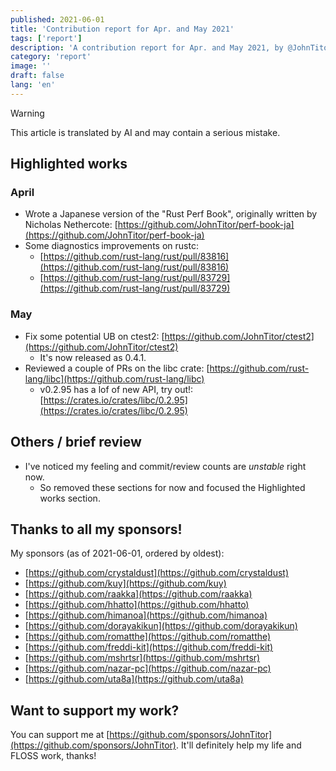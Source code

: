 ```yaml
---
published: 2021-06-01
title: 'Contribution report for Apr. and May 2021'
tags: ['report']
description: 'A contribution report for Apr. and May 2021, by @JohnTitor.'
category: 'report'
image: ''
draft: false
lang: 'en'
---
```

> [!WARNING]
> This article is translated by AI and may contain a serious mistake.

## Highlighted works

### April

- Wrote a Japanese version of the "Rust Perf Book", originally written by Nicholas Nethercote: [https://github.com/JohnTitor/perf-book-ja](https://github.com/JohnTitor/perf-book-ja)
- Some diagnostics improvements on rustc:
  - [https://github.com/rust-lang/rust/pull/83816](https://github.com/rust-lang/rust/pull/83816)
  - [https://github.com/rust-lang/rust/pull/83729](https://github.com/rust-lang/rust/pull/83729)

### May

- Fix some potential UB on ctest2: [https://github.com/JohnTitor/ctest2](https://github.com/JohnTitor/ctest2)
  - It's now released as 0.4.1.
- Reviewed a couple of PRs on the libc crate: [https://github.com/rust-lang/libc](https://github.com/rust-lang/libc)
  - v0.2.95 has a lof of new API, try out!: [https://crates.io/crates/libc/0.2.95](https://crates.io/crates/libc/0.2.95)

## Others / brief review

- I've noticed my feeling and commit/review counts are _unstable_ right now.
  - So removed these sections for now and focused the Highlighted works section.

## Thanks to all my sponsors!

My sponsors (as of 2021-06-01, ordered by oldest):

- [https://github.com/crystaldust](https://github.com/crystaldust)
- [https://github.com/kuy](https://github.com/kuy)
- [https://github.com/raakka](https://github.com/raakka)
- [https://github.com/hhatto](https://github.com/hhatto)
- [https://github.com/himanoa](https://github.com/himanoa)
- [https://github.com/dorayakikun](https://github.com/dorayakikun)
- [https://github.com/romatthe](https://github.com/romatthe)
- [https://github.com/freddi-kit](https://github.com/freddi-kit)
- [https://github.com/mshrtsr](https://github.com/mshrtsr)
- [https://github.com/nazar-pc](https://github.com/nazar-pc)
- [https://github.com/uta8a](https://github.com/uta8a)

## Want to support my work?

You can support me at [https://github.com/sponsors/JohnTitor](https://github.com/sponsors/JohnTitor).
It'll definitely help my life and FLOSS work, thanks!

